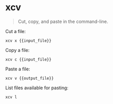 xcv
===

> Cut, copy, and paste in the command-line.

Cut a file:

    xcv x {{input_file}}

Copy a file:

    xcv c {{input_file}}

Paste a file:

    xcv v {{output_file}}

List files available for pasting:

    xcv l
